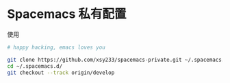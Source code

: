 Spacemacs 私有配置
=================
使用
```bash
# happy hacking, emacs loves you

git clone https://github.com/xsy233/spacemacs-private.git ~/.spacemacs.d/
cd ~/.spacemacs.d/
git checkout --track origin/develop
```
